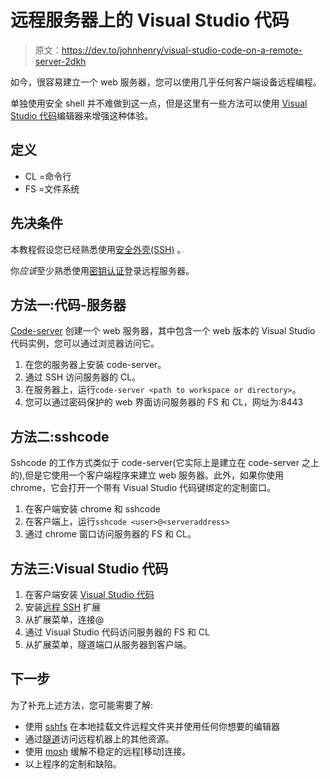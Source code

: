 # 远程服务器上的 Visual Studio 代码

> 原文：<https://dev.to/johnhenry/visual-studio-code-on-a-remote-server-2dkh>

如今，很容易建立一个 web 服务器，您可以使用几乎任何客户端设备远程编程。

单独使用安全 shell 并不难做到这一点，但是这里有一些方法可以使用 [Visual Studio 代码](https://code.visualstudio.com)编辑器来增强这种体验。

## 定义

*   CL =命令行
*   FS =文件系统

## 先决条件

本教程假设您已经熟悉使用[安全外壳(SSH)](https://en.wikipedia.org/wiki/Secure_Shell) 。

你*应该*至少熟悉使用[密钥认证](https://www.ssh.com/ssh/key/)登录远程服务器。

## 方法一:代码-服务器

[Code-server](https://github.com/cdr/code-server) 创建一个 web 服务器，其中包含一个 web 版本的 Visual Studio 代码实例，您可以通过浏览器访问它。

1.  在您的服务器上安装 code-server。
2.  通过 SSH 访问服务器的 CL。
3.  在服务器上，运行`code-server <path to workspace or directory>`。
4.  您可以通过密码保护的 web 界面访问服务器的 FS 和 CL，网址为:8443

## 方法二:sshcode

Sshcode 的工作方式类似于 code-server(它实际上是建立在 code-server 之上的),但是它使用一个客户端程序来建立 web 服务器。此外，如果你使用 chrome，它会打开一个带有 Visual Studio 代码键绑定的定制窗口。

1.  在客户端安装 chrome 和 sshcode
2.  在客户端上，运行`sshcode <user>@<serveraddress>`
3.  通过 chrome 窗口访问服务器的 FS 和 CL。

## 方法三:Visual Studio 代码

1.  在客户端安装 [Visual Studio 代码](https://code.visualstudio.com/)
2.  安装[远程 SSH](https://marketplace.visualstudio.com/items?itemName=ms-vscode-remote.remote-ssh) 扩展
3.  从扩展菜单，连接@
4.  通过 Visual Studio 代码访问服务器的 FS 和 CL
5.  从扩展菜单，隧道端口从服务器到客户端。

## 下一步

为了补充上述方法，您可能需要了解:

*   使用 [sshfs](https://github.com/libfuse/sshfs) 在本地挂载文件远程文件夹并使用任何你想要的编辑器
*   通过[隧道](https://www.ssh.com/ssh/tunneling/example)访问远程机器上的其他资源。
*   使用 [mosh](https://mosh.org/) 缓解不稳定的远程[移动]连接。
*   以上程序的定制和缺陷。